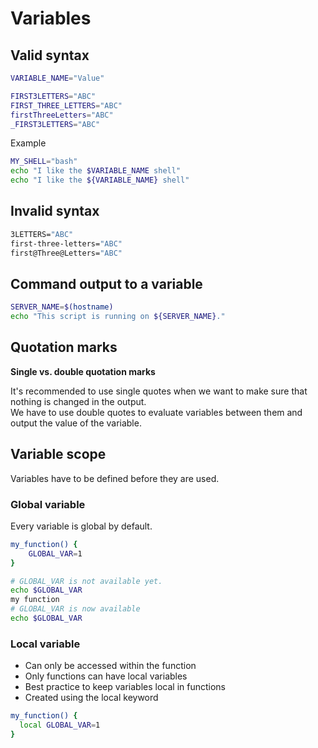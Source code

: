 # Variables

## Valid syntax

```sh
VARIABLE_NAME="Value"
```

```sh
FIRST3LETTERS="ABC"
FIRST_THREE_LETTERS="ABC"
firstThreeLetters="ABC"
_FIRST3LETTERS="ABC"
```

Example
```sh
MY_SHELL="bash"
echo "I like the $VARIABLE_NAME shell"
echo "I like the ${VARIABLE_NAME} shell"
```

## Invalid syntax

```sh
3LETTERS="ABC"
first-three-letters="ABC"
first@Three@Letters="ABC"
```

## Command output to a variable

```sh
SERVER_NAME=$(hostname)
echo "This script is running on ${SERVER_NAME}."
```

## Quotation marks

**Single vs. double quotation marks**

It's recommended to use single quotes when we want to make sure that nothing is changed in the output.<br>
We have to use double quotes to evaluate variables between them and output the value of the variable.

## Variable scope

Variables have to be defined before they are used.

### Global variable

Every variable is global by default.

```sh
my_function() {
    GLOBAL_VAR=1
}

# GLOBAL_VAR is not available yet.
echo $GLOBAL_VAR
my function
# GLOBAL_VAR is now available
echo $GLOBAL_VAR
```

### Local variable

- Can only be accessed within the function
- Only functions can have local variables
- Best practice to keep variables local in functions
- Created using the local keyword

```sh
my_function() {
  local GLOBAL_VAR=1
}
```
